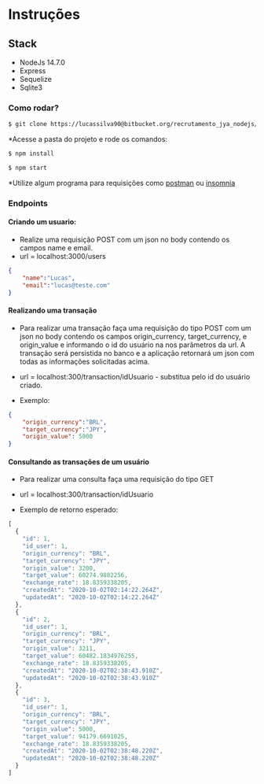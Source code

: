 # Instruções

## Stack
* NodeJs 14.7.0
* Express
* Sequelize
* Sqlite3

### Como rodar?

```bash
$ git clone https://lucassilva90@bitbucket.org/recrutamento_jya_nodejs/recrutamento-conversor-nodejs-lucas.p.silva90_hotmail.com.git
```

*Acesse a pasta do projeto e rode os comandos:

```bash
$ npm install
```
```bash
$ npm start
```
*Utilize algum programa para requisições como [postman](https://www.postman.com/) ou [insomnia](https://insomnia.rest/download/)

### Endpoints

#### Criando um usuario:

* Realize uma requisição POST com um json no body contendo os campos name e email.
* url = localhost:3000/users

```json
{ 
    "name":"Lucas",
    "email":"lucas@teste.com"
}
```

#### Realizando uma transação

* Para realizar uma transação faça uma requisição do tipo POST com um json no body contendo os campos origin_currency, target_currency, e origin_value e informando o id do usuário na nos parâmetros da url. A transação será persistida no banco e a aplicação retornará um json com todas as informações solicitadas acima.

* url = localhost:300/transaction/idUsuario - substitua pelo id do usuário criado.

* Exemplo: 

```json
{
	"origin_currency":"BRL",
	"target_currency":"JPY",
	"origin_value": 5000
} 
```

#### Consultando as transações de um usuário

* Para realizar uma consulta faça uma requisição do tipo GET
* url = localhost:300/transaction/idUsuario

* Exemplo de retorno esperado:

```js
[
  {
    "id": 1,
    "id_user": 1,
    "origin_currency": "BRL",
    "target_currency": "JPY",
    "origin_value": 3200,
    "target_value": 60274.9882256,
    "exchange_rate": 18.8359338205,
    "createdAt": "2020-10-02T02:14:22.264Z",
    "updatedAt": "2020-10-02T02:14:22.264Z"
  },
  {
    "id": 2,
    "id_user": 1,
    "origin_currency": "BRL",
    "target_currency": "JPY",
    "origin_value": 3211,
    "target_value": 60482.1834976255,
    "exchange_rate": 18.8359338205,
    "createdAt": "2020-10-02T02:38:43.910Z",
    "updatedAt": "2020-10-02T02:38:43.910Z"
  },
  {
    "id": 3,
    "id_user": 1,
    "origin_currency": "BRL",
    "target_currency": "JPY",
    "origin_value": 5000,
    "target_value": 94179.6691025,
    "exchange_rate": 18.8359338205,
    "createdAt": "2020-10-02T02:38:48.220Z",
    "updatedAt": "2020-10-02T02:38:48.220Z"
  }
]
```
